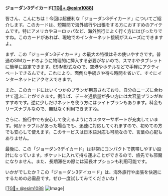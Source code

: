 **ジョーダン3デイカード[[TG💪+ @esim1088](https://t.me/s/esim1088)]**

皆さん、こんにちは！今回は超便利な「ジョーダン3デイカード」についてご紹介します。このカードは、短期間で海外旅行や出張をする方におすすめのアイテムです。特にアメリカやヨーロッパなど、海外旅行によく行く方にはぴったりですね。このカードがあれば、現地でのインターネット接続がスムーズにできますよ。

まず、この「ジョーダン3デイカード」の最大の特徴はその使いやすさです。普通のSIMカードのように物理的に挿入する必要がないので、スマホやタブレットに簡単に設定できます。ESIM形式なので、空港やホテルなどで手軽にアクティベートできるんです。これにより、面倒な手続きや待ち時間を省いて、すぐにインターネットにアクセスできます。

また、このカードにはいくつかのプランが用意されており、自分のニーズに合わせて選ぶことができます。例えば、データ通信量が多い方には大容量プランがおすすめです。逆に少しだけネットを使う方にはライトプランもあります。料金もリーズナブルなので、無駄なく利用できますね。

さらに、旅行中でも安心して使えるようにカスタマーサポートが充実しています。何かトラブルがあった場合でも、迅速に対応してくれますので、初めての方でも安心して使えます。このサービスは日本語対応も可能なので、言葉の心配もありません。

最後に、この「ジョーダン3デイカード」は非常にコンパクトで携帯しやすい設計になっています。ポケットに入れて持ち運ぶことができるので、旅先でも邪魔になりません。また、長期滞在の際には延長オプションも利用可能です。

いかがでしたか？この「ジョーダン3デイカード」は、海外旅行や出張を快適にするための必需品です。ぜひ一度試してみてくださいね！

[[TG💪+ @esim1088](https://t.me/s/esim1088) ![Image](https://i.postimg.cc/Y0z9fWf4/image.png)]